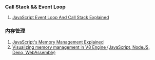 ### Call Stack && Event Loop
1. [JavaScript Event Loop And Call Stack Explained](https://felixgerschau.com/javascript-event-loop-call-stack/)


### 内存管理
1. [JavaScript's Memory Management Explained](https://felixgerschau.com/javascript-memory-management/)
2. [Visualizing memory management in V8 Engine (JavaScript, NodeJS, Deno, WebAssembly)](https://deepu.tech/memory-management-in-v8/)